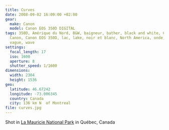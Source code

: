 ```yaml
---
title: Curves
date: 2008-09-02 16:09:00 +02:00
gear:
  make: Canon
  model: Canon EOS 350D DIGITAL
tags: 350D, Amérique du Nord, B&W, baigneur, bather, black and white, Canada,
  Canon, Canon EOS 350D, lac, lake, noir et blanc, North America, onde, Québec,
  vague, wave
settings:
  focal_length: 17
  iso: 1600
  aperture: 8
  shutter_speed: 1/1600
dimensions:
  width: 2304
  height: 1536
geo:
  latitude: 46.67242
  longitude: -73.006345
  country: Canada
  city: 136 km N  of Montreal
file: curves.jpg
---
```


Shot in <a href="https://en.wikipedia.org/wiki/La_Mauricie_National_Park">La Mauricie National Park</a> in Québec, Canada
